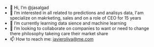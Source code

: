 - 👋 Hi, I’m @jasalgad
- 👀 I’m interested in all related to predictions and analisys data, I'am specialize on makrketing, sales and on a role of CEO for 15 years
- 🌱 I’m currently learning data sience and machine learning
- 💞️ I’m looking to collaborate on companies to want or need to change there philosophy takeing care their market share
- 📫 How to reach me: javieroliva@me.com


<!---
jasalgad/jasalgad is a ✨ special ✨ repository because its `README.md` (this file) appears on your GitHub profile.
You can click the Preview link to take a look at your changes.
--->
